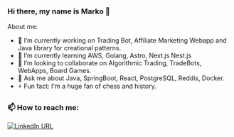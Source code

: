 ### Hi there, my name is Marko 👋


About me:

* 🔭 I’m currently working on Trading Bot, Affiliate Marketing Webapp and Java library for creational patterns.
* 🌱 I’m currently learning AWS, Golang, Astro, Next.js Nest.js
* 👯 I’m looking to collaborate on Algorithmic Trading, TradeBots, WebApps, Board Games.
* 💬 Ask me about Java, SpringBoot, React, PostgreSQL, Reddis, Docker.
* ⚡ Fun fact: I'm a huge fan of chess and history.

### 📫 How to reach me: 

<a href="https://www.linkedin.com/in/marko-vu%C4%8Dkovi%C4%87-6513a3139/" rel="nofollow"><img src="https://camo.githubusercontent.com/0bfab11be8684b119d4b9d0415d4eb2b3b3ab49a1db7a56cf8f5f8e043b69f56/68747470733a2f2f696d672e736869656c64732e696f2f7374617469632f76313f636f6c6f723d626c7565266c6162656c3d6c696e6b6564696e266c6f676f3d6c696e6b6564696e266c6f676f436f6c6f723d7768697465267374796c653d666f722d7468652d6261646765266d6573736167653d436f6e6e656374" alt="LinkedIn URL" data-canonical-src="https://img.shields.io/static/v1?color=blue&amp;label=linkedin&amp;logo=linkedin&amp;logoColor=white&amp;style=for-the-badge&amp;message=Connect" style="max-width: 100%;"></a>
